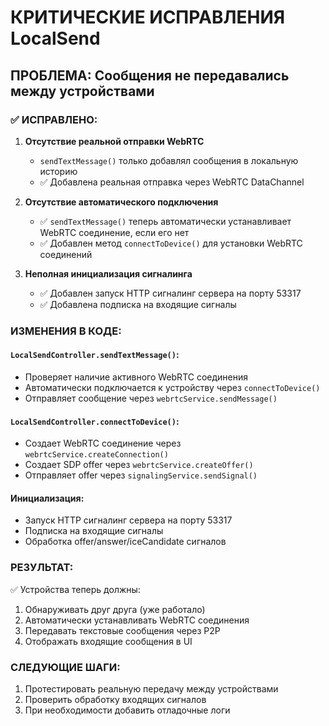 # КРИТИЧЕСКИЕ ИСПРАВЛЕНИЯ LocalSend

## ПРОБЛЕМА: Сообщения не передавались между устройствами

### ✅ ИСПРАВЛЕНО:

1. **Отсутствие реальной отправки WebRTC** 
   - `sendTextMessage()` только добавлял сообщения в локальную историю
   - ✅ Добавлена реальная отправка через WebRTC DataChannel

2. **Отсутствие автоматического подключения**
   - ✅ `sendTextMessage()` теперь автоматически устанавливает WebRTC соединение, если его нет
   - ✅ Добавлен метод `connectToDevice()` для установки WebRTC соединений

3. **Неполная инициализация сигналинга**
   - ✅ Добавлен запуск HTTP сигналинг сервера на порту 53317
   - ✅ Добавлена подписка на входящие сигналы

### ИЗМЕНЕНИЯ В КОДЕ:

#### `LocalSendController.sendTextMessage()`:
- Проверяет наличие активного WebRTC соединения
- Автоматически подключается к устройству через `connectToDevice()`
- Отправляет сообщение через `webrtcService.sendMessage()`

#### `LocalSendController.connectToDevice()`:
- Создает WebRTC соединение через `webrtcService.createConnection()`  
- Создает SDP offer через `webrtcService.createOffer()`
- Отправляет offer через `signalingService.sendSignal()`

#### Инициализация:
- Запуск HTTP сигналинг сервера на порту 53317
- Подписка на входящие сигналы
- Обработка offer/answer/iceCandidate сигналов

### РЕЗУЛЬТАТ:
✅ Устройства теперь должны:
1. Обнаруживать друг друга (уже работало)
2. Автоматически устанавливать WebRTC соединения
3. Передавать текстовые сообщения через P2P
4. Отображать входящие сообщения в UI

### СЛЕДУЮЩИЕ ШАГИ:
1. Протестировать реальную передачу между устройствами
2. Проверить обработку входящих сигналов
3. При необходимости добавить отладочные логи
